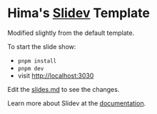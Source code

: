 # Hima's [Slidev](https://github.com/slidevjs/slidev) Template

Modified slightly from the default template.

To start the slide show:

- `pnpm install`
- `pnpm dev`
- visit <http://localhost:3030>

Edit the [slides.md](./slides.md) to see the changes.

Learn more about Slidev at the [documentation](https://sli.dev/).
